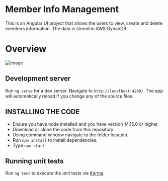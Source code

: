 # Member Info Management

This is an Angular UI project that allows the users to view, create and delete members information. The data is stored in AWS DynaoDB. 

# Overview 
![image](https://user-images.githubusercontent.com/22327983/124566542-2581b580-de11-11eb-82cf-969a252cbddd.png)

## Development server

Run `ng serve` for a dev server. Navigate to `http://localhost:4200/`. The app will automatically reload if you change any of the source files.

## INSTALLING THE CODE
* Ensure you have node installed and you have version 14.15.0 or higher.
* Download or clone the code from this repository
* Using command window navigate to the folder location.
* Run `npm install` to install dependencies.
* Type `npm start`

## Running unit tests

Run `ng test` to execute the unit tests via [Karma](https://karma-runner.github.io).

